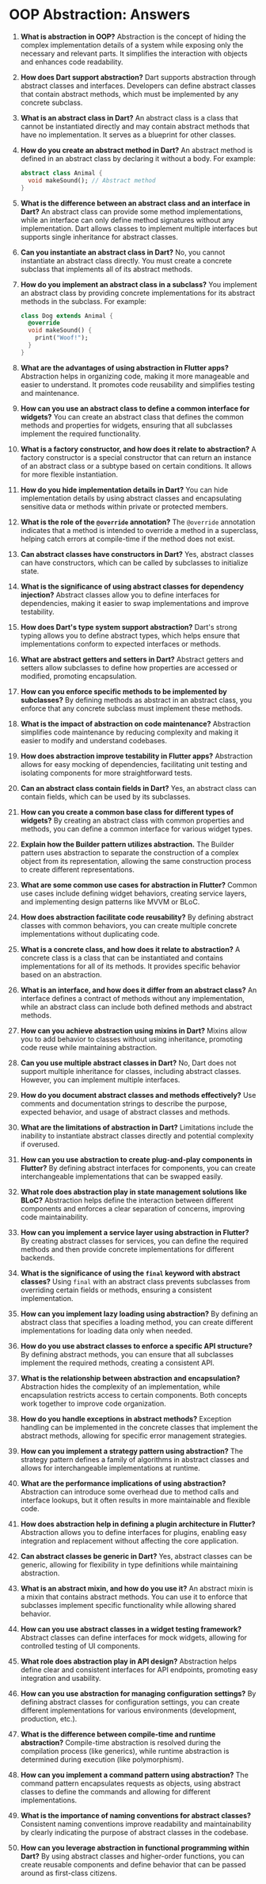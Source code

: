 # OOP Abstraction: Answers

1. **What is abstraction in OOP?**
   Abstraction is the concept of hiding the complex implementation details of a system while exposing only the necessary and relevant parts. It simplifies the interaction with objects and enhances code readability.

2. **How does Dart support abstraction?**
   Dart supports abstraction through abstract classes and interfaces. Developers can define abstract classes that contain abstract methods, which must be implemented by any concrete subclass.

3. **What is an abstract class in Dart?**
   An abstract class is a class that cannot be instantiated directly and may contain abstract methods that have no implementation. It serves as a blueprint for other classes.

4. **How do you create an abstract method in Dart?**
   An abstract method is defined in an abstract class by declaring it without a body. For example:
   ```dart
   abstract class Animal {
     void makeSound(); // Abstract method
   }
   ```

5. **What is the difference between an abstract class and an interface in Dart?**
   An abstract class can provide some method implementations, while an interface can only define method signatures without any implementation. Dart allows classes to implement multiple interfaces but supports single inheritance for abstract classes.

6. **Can you instantiate an abstract class in Dart?**
   No, you cannot instantiate an abstract class directly. You must create a concrete subclass that implements all of its abstract methods.

7. **How do you implement an abstract class in a subclass?**
   You implement an abstract class by providing concrete implementations for its abstract methods in the subclass. For example:
   ```dart
   class Dog extends Animal {
     @override
     void makeSound() {
       print("Woof!");
     }
   }
   ```

8. **What are the advantages of using abstraction in Flutter apps?**
   Abstraction helps in organizing code, making it more manageable and easier to understand. It promotes code reusability and simplifies testing and maintenance.

9. **How can you use an abstract class to define a common interface for widgets?**
   You can create an abstract class that defines the common methods and properties for widgets, ensuring that all subclasses implement the required functionality.

10. **What is a factory constructor, and how does it relate to abstraction?**
    A factory constructor is a special constructor that can return an instance of an abstract class or a subtype based on certain conditions. It allows for more flexible instantiation.

11. **How do you hide implementation details in Dart?**
    You can hide implementation details by using abstract classes and encapsulating sensitive data or methods within private or protected members.

12. **What is the role of the `@override` annotation?**
    The `@override` annotation indicates that a method is intended to override a method in a superclass, helping catch errors at compile-time if the method does not exist.

13. **Can abstract classes have constructors in Dart?**
    Yes, abstract classes can have constructors, which can be called by subclasses to initialize state.

14. **What is the significance of using abstract classes for dependency injection?**
    Abstract classes allow you to define interfaces for dependencies, making it easier to swap implementations and improve testability.

15. **How does Dart's type system support abstraction?**
    Dart's strong typing allows you to define abstract types, which helps ensure that implementations conform to expected interfaces or methods.

16. **What are abstract getters and setters in Dart?**
    Abstract getters and setters allow subclasses to define how properties are accessed or modified, promoting encapsulation.

17. **How can you enforce specific methods to be implemented by subclasses?**
    By defining methods as abstract in an abstract class, you enforce that any concrete subclass must implement these methods.

18. **What is the impact of abstraction on code maintenance?**
    Abstraction simplifies code maintenance by reducing complexity and making it easier to modify and understand codebases.

19. **How does abstraction improve testability in Flutter apps?**
    Abstraction allows for easy mocking of dependencies, facilitating unit testing and isolating components for more straightforward tests.

20. **Can an abstract class contain fields in Dart?**
    Yes, an abstract class can contain fields, which can be used by its subclasses.

21. **How can you create a common base class for different types of widgets?**
    By creating an abstract class with common properties and methods, you can define a common interface for various widget types.

22. **Explain how the Builder pattern utilizes abstraction.**
    The Builder pattern uses abstraction to separate the construction of a complex object from its representation, allowing the same construction process to create different representations.

23. **What are some common use cases for abstraction in Flutter?**
    Common use cases include defining widget behaviors, creating service layers, and implementing design patterns like MVVM or BLoC.

24. **How does abstraction facilitate code reusability?**
    By defining abstract classes with common behaviors, you can create multiple concrete implementations without duplicating code.

25. **What is a concrete class, and how does it relate to abstraction?**
    A concrete class is a class that can be instantiated and contains implementations for all of its methods. It provides specific behavior based on an abstraction.

26. **What is an interface, and how does it differ from an abstract class?**
    An interface defines a contract of methods without any implementation, while an abstract class can include both defined methods and abstract methods.

27. **How can you achieve abstraction using mixins in Dart?**
    Mixins allow you to add behavior to classes without using inheritance, promoting code reuse while maintaining abstraction.

28. **Can you use multiple abstract classes in Dart?**
    No, Dart does not support multiple inheritance for classes, including abstract classes. However, you can implement multiple interfaces.

29. **How do you document abstract classes and methods effectively?**
    Use comments and documentation strings to describe the purpose, expected behavior, and usage of abstract classes and methods.

30. **What are the limitations of abstraction in Dart?**
    Limitations include the inability to instantiate abstract classes directly and potential complexity if overused.

31. **How can you use abstraction to create plug-and-play components in Flutter?**
    By defining abstract interfaces for components, you can create interchangeable implementations that can be swapped easily.

32. **What role does abstraction play in state management solutions like BLoC?**
    Abstraction helps define the interaction between different components and enforces a clear separation of concerns, improving code maintainability.

33. **How can you implement a service layer using abstraction in Flutter?**
    By creating abstract classes for services, you can define the required methods and then provide concrete implementations for different backends.

34. **What is the significance of using the `final` keyword with abstract classes?**
    Using `final` with an abstract class prevents subclasses from overriding certain fields or methods, ensuring a consistent implementation.

35. **How can you implement lazy loading using abstraction?**
    By defining an abstract class that specifies a loading method, you can create different implementations for loading data only when needed.

36. **How do you use abstract classes to enforce a specific API structure?**
    By defining abstract methods, you can ensure that all subclasses implement the required methods, creating a consistent API.

37. **What is the relationship between abstraction and encapsulation?**
    Abstraction hides the complexity of an implementation, while encapsulation restricts access to certain components. Both concepts work together to improve code organization.

38. **How do you handle exceptions in abstract methods?**
    Exception handling can be implemented in the concrete classes that implement the abstract methods, allowing for specific error management strategies.

39. **How can you implement a strategy pattern using abstraction?**
    The strategy pattern defines a family of algorithms in abstract classes and allows for interchangeable implementations at runtime.

40. **What are the performance implications of using abstraction?**
    Abstraction can introduce some overhead due to method calls and interface lookups, but it often results in more maintainable and flexible code.

41. **How does abstraction help in defining a plugin architecture in Flutter?**
    Abstraction allows you to define interfaces for plugins, enabling easy integration and replacement without affecting the core application.

42. **Can abstract classes be generic in Dart?**
    Yes, abstract classes can be generic, allowing for flexibility in type definitions while maintaining abstraction.

43. **What is an abstract mixin, and how do you use it?**
    An abstract mixin is a mixin that contains abstract methods. You can use it to enforce that subclasses implement specific functionality while allowing shared behavior.

44. **How can you use abstract classes in a widget testing framework?**
    Abstract classes can define interfaces for mock widgets, allowing for controlled testing of UI components.

45. **What role does abstraction play in API design?**
    Abstraction helps define clear and consistent interfaces for API endpoints, promoting easy integration and usability.

46. **How can you use abstraction for managing configuration settings?**
    By defining abstract classes for configuration settings, you can create different implementations for various environments (development, production, etc.).

47. **What is the difference between compile-time and runtime abstraction?**
    Compile-time abstraction is resolved during the compilation process (like generics), while runtime abstraction is determined during execution (like polymorphism).

48. **How can you implement a command pattern using abstraction?**
    The command pattern encapsulates requests as objects, using abstract classes to define the commands and allowing for different implementations.

49. **What is the importance of naming conventions for abstract classes?**
    Consistent naming conventions improve readability and maintainability by clearly indicating the purpose of abstract classes in the codebase.

50. **How can you leverage abstraction in functional programming within Dart?**
    By using abstract classes and higher-order functions, you can create reusable components and define behavior that can be passed around as first-class citizens.
